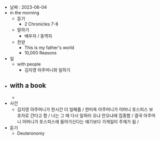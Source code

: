 - 날짜 : 2023-06-04
- in the morning
	- 듣기
		- 2 Chronicles 7-8
	- 말하기
		-  배우자 / 동역자 
	- 찬양
		- This is my father's world
		- 10,000 Reasons
- 일
	- with people
		- 김지영 아주머니와 일하기
- with a book
	- 
	- 
- 사건
	- 김지영 아주머니가 한시간 더 일해줌 / 한미옥 아주머니가 어머니 호스피스 보호자로 간다고 함 / 나는 그 때 다시 일하러 오냐 안오냐에 집중함  / 결국 아주머니 어머니가 호스피스에 들어가신다는 얘기보다 가게일이 주제가 됨 / 
- 듣기
	- Deuteronomy 
